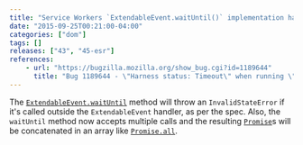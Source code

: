 ```yaml
---
title: "Service Workers `ExtendableEvent.waitUntil()` implementation has been updated"
date: "2015-09-25T00:21:00-04:00"
categories: ["dom"]
tags: []
releases: ["43", "45-esr"]
references:
    - url: "https://bugzilla.mozilla.org/show_bug.cgi?id=1189644"
      title: "Bug 1189644 - \"Harness status: Timeout\" when running \"extendable-event-waituntil.https.html\" test"
---
```

The [`ExtendableEvent.waitUntil`](https://developer.mozilla.org/docs/Web/API/ExtendableEvent/waitUntil) method will throw an `InvalidStateError` if it's called outside the `ExtendableEvent` handler, as per the spec. Also, the `waitUntil` method now accepts multiple calls and the resulting [`Promise`](https://developer.mozilla.org/docs/Web/JavaScript/Reference/Global_Objects/Promise)s will be concatenated in an array like [`Promise.all`](https://developer.mozilla.org/docs/Web/JavaScript/Reference/Global_Objects/Promise/all).
